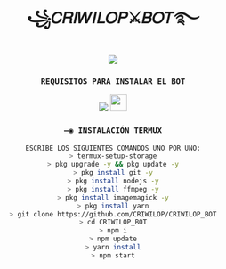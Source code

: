 <h1 align='center'>꧁𝐶𝑅𝐼𝑊𝐼𝐿𝑂𝑃⚔𝐵𝑂𝑇࿐</h1>

<div align="center">

<a href="http://wa.me/573244488043" target="blank"><img src="https://img.shields.io/badge/⍣ᴄʀɪᴡɪʟᴏᴘ࿐_CREADOR-25D366?style=for-the-badge&logo=whatsapp&logoColor=white" />


  </a>
  
### `REQUISITOS PARA INSTALAR EL BOT`
  <p align="hihg">      
   
<a href="https://www.mediafire.com/file/nbe32g0kjl99yul/Termux_0.119.1.apk/file
" target="_blank"> <img src="https://img.shields.io/badge/-DESCARGAR_TERMUX-%23E4405F?style=for-the-badge&logo=DESCARGAR_TERMUX&logoColor=black" target="_blank"></a> <img src="https://github.com/DIEGO-OFC/DORRAT-BOT-MD/blob/main/galeria/unnamed.png" height="30px">

### `—◉ INSTALACIÓN TERMUX`
```bash
ESCRIBE LOS SIGUIENTES COMANDOS UNO POR UNO:
> termux-setup-storage
> pkg upgrade -y && pkg update -y
> pkg install git -y
> pkg install nodejs -y
> pkg install ffmpeg -y
> pkg install imagemagick -y
> pkg install yarn
> git clone https://github.com/CRIWILOP/CRIWILOP_BOT
> cd CRIWILOP_BOT
> npm i
> npm update
> yarn install
> npm start
```
